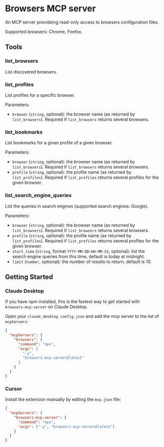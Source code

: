 # Browsers MCP server

An MCP server provideing read-only access to browsers configuration files.

Supported browsers: Chrome, Firefox.

## Tools

### list_browsers

List discovered browsers.

### list_profiles

List profiles for a specific browser.

Parameters: 
- `browser` (`string`, optional): the browser name (as returned by `list_browsers`). Required if `list_browsers` returns several browsers.

### list_bookmarks

List bookmarks for a given profile of a given browser.

Parameters:
- `browser` (`string`, optional): the browser name (as returned by `list_browsers`). Required if `list_browsers` returns several browsers.
- `profile` (`string`, optional): the profile name (as returned by `list_profiles`). Required if `list_profiles` returns several profiles for the given browser.

### list_search_engine_queries

List the queries in search engines (supported search engines: Google).

Parameters:
- `browser` (`string`, optional): the browser name (as returned by `list_browsers`). Required if `list_browsers` returns several browsers.
- `profile` (`string`, optional): the profile name (as returned by `list_profiles`). Required if `list_profiles` returns several profiles for the given browser.
- `start_time` (`string`, format `YYYY-MM-DD:HH-MM-SS`, optional): list the search engine queries from this time, default is today at midnight.
- `limit` (`number`, optional): the number of results to return, default is 10.

## Getting Started


### Claude Desktop

If you have npm installed, this is the fastest way to get started with `browsers-mcp-server` on Claude Desktop.

Open your `claude_desktop_config.json` and add the mcp server to the list of `mcpServers`:
``` json
{
  "mcpServers": {
    "browsers": {
      "command": "npx",
      "args": [
        "-y",
        "browsers-mcp-server@latest"
      ]
    }
  }
}
```


### Cursor

Install the extension manually by editing the `mcp.json` file:

```json
{
  "mcpServers": {
    "browsers-mcp-server": {
      "command": "npx",
      "args": ["-y", "browsers-mcp-server@latest"]
    }
  }
}
```
